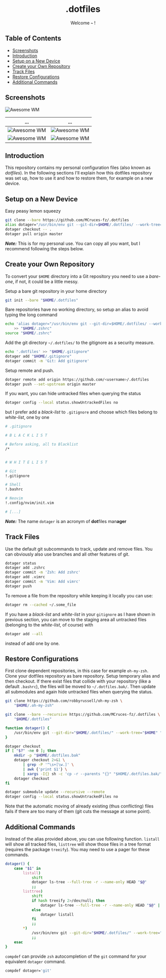 <div align="center">
    <h1>.dotfiles</h1>
    <p>Welcome <b><code>~</code></b> !</p>
    <p>
    <!-- <img src="https://....svg" /> -->
    <!-- <img src="https://....svg" /> -->
    <!-- <br><br> -->
    <!-- <img src="pictures/dotfiles.png"> -->
    </p>
</div>

## Table of Contents

+ [Screenshots](#screenshots)
+ [Introduction](#introduction)
+ [Setup on a New Device](#setup-on-a-new-device)
+ [Create your Own Repository](#create-your-own-repository)
+ [Track Files](#track-files)
+ [Restore Configurations](#restore-configurations)
+ [Additional Commands](#additional-commands)

## Screenshots

![Awesome WM](Pictures/screenshot_2.png)

  ...                                    |  ...
:---------------------------------------:|:---------------------------------------:
![Awesome WM](Pictures/screenshot_3.png) | ![Awesome WM](Pictures/screenshot_4.png)
![Awesome WM](Pictures/screenshot_1.png) | ![Awesome WM](Pictures/screenshot_5.png)

## Introduction

This repository contains my personal configuration files (also known as
*dotfiles*). In the following sections I'll explain how this dotfiles 
repository was set up, how to use it and how to restore them, for example 
on a new device.

## Setup on a New Device

Easy peasy lemon squeezy
```bash
git clone --bare https://github.com/MCruces-fz/.dotfiles
alias dotager="/usr/bin/env git --git-dir=$HOME/.dotfiles/ --work-tree=$HOME"
dotager checkout -- .
dotager pull origin master
```

***Note:*** This is for my personal use. You can copy all you want, but I recommend
following the steps below.

## Create your Own Repository

To convert your `$HOME` directory into a Git repository you need to use a *bare-one*, 
if not, it could be a little messy.

Setup a bare git repository in your home directory
```bash
git init --bare "$HOME/.dotfiles"
```
Bare repositories have no working directory, so setup an alias to avoid 
typing the long command
```bash
echo 'alias dotager="/usr/bin/env git --git-dir=$HOME/.dotfiles/ --work-tree=$HOME"' \
    >> "$HOME/.zshrc"
source "$HOME/.zshrc"
```
Add the git directory `~/.dotfiles/` to the gitignore as a security measure.
```bash
echo '.dotfiles' >> "$HOME/.gitignore"
dotager add "$HOME/.gitignore"
dotager commit -m 'Git: Add gitignore'
```
Setup remote and push.
```bash
dotager remote add origin https://github.com/<username>/.dotfiles
dotager push --set-upstream origin master
```

If you want, you can hide untracked files when querying the status
```bash
dotager config --local status.showUntrackedFiles no
```
but I prefer add a *black-list* to `.gitignore` and choose which files belong to *white-list*, one by one
```bash
# .gitignore

# B L A C K L I S T 

# Before asking, all to Blacklist
/*


# W H I T E L I S T 

# Git
!.gitignore

# Shell
!.bashrc

# Neovim
!.config/nvim/init.vim

# [...]
```

***Note:*** The name `dotager` is an acronym of **dot**files man**ager**

## Track Files

Use the default git subcommands to track, update and remove files. You can
obviously also use branches and all other features of git.
```bash
dotager status
dotager add .zshrc
dotager commit -m 'Zsh: Add zshrc'
dotager add .vimrc
dotager commit -m 'Vim: Add vimrc'
dotager push
```

To remove a file from the repository while keeping it locally you can use:
```bash
dotager rm --cached ~/.some_file
```

If you have a *black-list* and *white-list* in your `gitignore` as I have shown 
in previous section, you can move to the staging area all untracked files (belonging
to the *white-list*, of course) with
```bash
dotager add --all
```
instead of add one by one.

## Restore Configurations

First clone dependent repositories, in this case for example `oh-my-zsh`. Clone
your dotfiles repository as bare repository. Setup temporary alias and then
checkout. If there exist files that collide with your repository (like a default
`.bashrc`), the files will be moved to `~/.dotfiles.bak/`. Then update all
submodules and again hide untracked files when querying the status.

```bash
git clone https://github.com/robbyrussell/oh-my-zsh \
    "$HOME/.oh-my-zsh"

git clone --bare --recursive https://github.com/MCruces-fz/.dotfiles \
    "$HOME/.dotfiles"

function dotager() {
    /usr/bin/env git --git-dir="$HOME/.dotfiles/" --work-tree="$HOME" "$@"
}

dotager checkout
if [ "$?" -ne 0 ]; then
    mkdir -p "$HOME/.dotfiles.bak"
    dotager checkout 2>&1 \
        | grep -P '^\s+[\w.]' \
        | awk {'print $1'} \
        | xargs -I{} sh -c 'cp -r --parents "{}" "$HOME/.dotfiles.bak/" && rm -rf "{}"'
    dotager checkout
fi

dotager submodule update --recursive --remote
dotager config --local status.showUntrackedFiles no
```

Note that the automatic moving of already existing (thus conflicting) files
fails if there are too many of them (git cuts the message at some point).

## Additional Commands

Instead of the alias provided above, you can use following function. `listall`
will show all tracked files, `listtree` will show those files in a tree format
(requires the package `treeify`). You may need to use a pager for these
commands.

```bash
dotager() {
    case "$1" in
        listall)
            shift
            dotager ls-tree --full-tree -r --name-only HEAD "$@"
            ;;
        listtree)
            shift
            if hash treeify 2>/dev/null; then
                dotager ls-tree --full-tree -r --name-only HEAD "$@" | treeify
            else
                dotager listall
            fi
            ;;
        *)
            /usr/bin/env git --git-dir="$HOME/.dotfiles/" --work-tree="$HOME" "$@"
            ;;
    esac
}
```

`compdef` can provide `zsh` autocompletion of the `git` command for your
equivalent `dotager` command.

```bash
compdef dotager='git'
```
